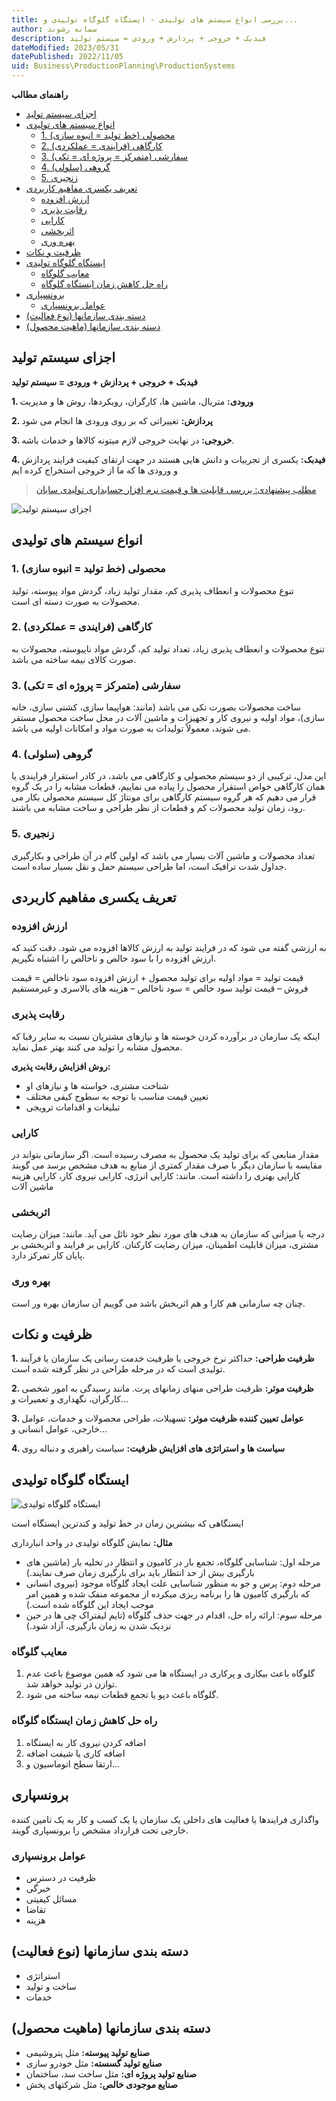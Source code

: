 ```yaml
---
title: بررسی انواع سیستم های تولیدی - ایستگاه گلوگاه تولیدی و...
author: سمانه رشوند  
description: فیدبک + خروجی + پردازش + ورودی = سیستم تولید
dateModified: 2023/05/31 
datePublished: 2022/11/05
uid: Business\ProductionPlanning\ProductionSystems  
---
```

**راهنمای مطالب**
- [اجزای سیستم تولید](#اجزای-سیستم-تولید)
- [انواع سیستم های تولیدی](#انواع-سیستم-های-تولیدی)
    - [1. محصولی (خط تولید = انبوه سازی)](#1-محصولی-خط-تولید--انبوه-سازی)
    - [2. کارگاهی (فرایندی = عملکردی)](#2-کارگاهی-فرایندی--عملکردی)
    - [3. سفارشی (متمرکز = پروژه ای = تکی)](#3-سفارشی-متمرکز--پروژه-ای--تکی)
    - [4. گروهی (سلولی)](#4-گروهی-سلولی)
    - [5. زنجیری](#5-زنجیری)
- [تعریف یکسری مفاهیم کاربردی](#تعریف-یکسری-مفاهیم-کاربردی)
    - [ارزش افزوده](#ارزش-افزوده)
    - [رقابت پذیری](#رقابت-پذیری)
    - [کارایی](#کارایی)
    - [اثربخشی](#اثربخشی)
    - [بهره وری](#بهره-وری)
- [ظرفیت و نکات](#ظرفیت-و-نکات)
- [ایستگاه گلوگاه تولیدی](#ایستگاه-گلوگاه-تولیدی)
    - [معایب گلوگاه](#معایب-گلوگاه)
    - [راه حل کاهش زمان ایستگاه گلوگاه](#راه-حل-کاهش-زمان-ایستگاه-گلوگاه)
- [برونسپاری](#برونسپاری)
    - [عوامل برونسپاری](#عوامل-برونسپاری)
- [دسته بندی سازمانها (نوع فعالیت)](#دسته-بندی-سازمانها-نوع-فعالیت)
- [دسته بندی سازمانها (ماهیت محصول)](#دسته-بندی-سازمانها-ماهیت-محصول)



## اجزای سیستم تولید

**فیدبک + خروجی + پردازش + ورودی = سیستم تولید**

**1. ورودی:** متریال، ماشین ها، کارگران، رویکردها، روش ها و مدیریت

**2. پردازش:** تغییراتی که بر روی ورودی ها انجام می شود 

**3. خروجی:** در نهایت خروجی لازم میتونه کالاها و خدمات باشه.

**4. فیدبک:** یکسری از تجربیات و دانش هایی هستند در جهت ارتقای کیفیت فرایند پردازش و ورودی ها که ما از خروجی استخراج کرده ایم

> [مطلب پیشنهادی: بررسی قابلیت ها و قیمت نرم افزار حسابداری تولیدی سایان](https://www.hooshkar.com/Software/Sayan/Package/Industrial)


![اجزای سیستم تولید](./Images/ProductionSystemComponents.webp)

## انواع سیستم های تولیدی

### 1. محصولی (خط تولید = انبوه سازی)
تنوع محصولات و انعطاف پذیری کم، مقدار تولید زیاد، گردش مواد پیوسته، تولید محصولات به صورت دسته ای است.
### 2. کارگاهی (فرایندی = عملکردی)
تنوع محصولات و انعطاف پذیری زیاد، تعداد تولید کم، گردش مواد ناپیوسته، محصولات به صورت کالای نیمه ساخته می باشد.
### 3. سفارشی (متمرکز = پروژه ای = تکی)
ساخت محصولات بصورت تکی می باشد (مانند: هواپیما سازی، کشتی سازی، خانه سازی)، مواد اولیه و نیروی کار و تجهیزات و ماشین آلات در محل ساخت محصول مستقر می شوند، معمولاً تولیدات به صورت مواد و امکانات اولیه می باشد.
### 4. گروهی (سلولی)
این مدل، ترکیبی از دو سیستم محصولی و کارگاهی می باشد، در کادر استقرار فرایندی یا همان کارگاهی خواص استقرار محصول را پیاده می نماییم، قطعات مشابه را در یک گروه قرار می دهیم که هر گروه سیستم کارگاهی برای مونتاژ کل سیستم محصولی بکار می رود، زمان تولید محصولات کم و قطعات از نظر طراحی و ساخت مشابه می باشند.
### 5. زنجیری
تعداد محصولات و ماشین آلات بسیار می باشد که اولین گام در آن طراحی و بکارگیری جداول شدت ترافیک است، اما طراحی سیستم حمل و نقل بسیار ساده است.


## تعریف یکسری مفاهیم کاربردی

### ارزش افزوده
به ارزشی گفته می شود که در فرایند تولید به ارزش کالاها افزوده می شود. دقت کنید که ارزش افزوده را با سود خالص و ناخالص را اشتباه نگیریم.

قیمت تولید = مواد اولیه برای تولید محصول + ارزش افزوده
سود ناخالص = قیمت فروش – قیمت تولید
سود خالص = سود ناخالص – هزینه های بالاسری و غیرمستقیم

### رقابت پذیری
اینکه یک سازمان در برآورده کردن خوسته ها و نیازهای مشتریان نسبت به سایر رقبا که محصول مشابه را تولید می کنند بهتر عمل نماید.

**روش افزایش رقابت پذیری:**
*	شناخت مشتری، خواسته ها و نیازهای او
*	تعیین قیمت مناسب با توجه به سطوح کیفی مختلف
*	تبلیغات و اقدامات ترویجی

### کارایی
مقدار منابعی که برای تولید یک محصول به مصرف رسیده است.
اگر سازمانی بتواند در مقایسه با سازمان دیگر با صرف مقدار کمتری از منابع به هدف مشخص برسد می گویند کارایی بهتری را داشته است. مانند: کارایی انرژی، کارایی نیروی کار، کارایی هزینه ماشین آلات

### اثربخشی
درجه یا میزانی که سازمان به هدف های مورد نظر خود نائل می آید. مانند: میزان رضایت مشتری، میزان قابلیت اطمینان، میزان رضایت کارکنان.
کارایی بر فرایند و اثربخشی بر پایان کار تمرکز دارد.

### بهره وری
چنان چه سازمانی هم کارا و هم اثربخش باشد می گوییم آن سازمان بهره ور است.

## ظرفیت و نکات

**1. ظرفیت طراحی:** 
حداکثر نرخ خروجی یا ظرفیت خدمت رسانی یک سازمان یا فرآیند تولیدی است که در مرحله طراحی در نظر گرفته شده است.  

**2. ظرفیت موثر:**
 ظرفیت طراحی منهای زمانهای پرت. مانند رسیدگی به امور شخصی کارگران، نگهداری و تعمیرات و...

**3. عوامل تعیین کننده ظرفیت موثر:**
    تسهیلات، طراحی محصولات و خدمات، عوامل خارجی، عوامل انسانی و...

**4. سیاست ها و استراتژی های افزایش ظرفیت:**
    سیاست راهبری و دنباله روی


## ایستگاه گلوگاه تولیدی

![ایستگاه گلوگاه تولیدی](./Images/Bottleneck.webp)

ایستگاهی که بیشترین زمان در خط تولید و کندترین ایستگاه است

**مثال:** نمایش گلوگاه تولیدی در واحد انبارداری

* مرحله اول: شناسایی گلوگاه، تجمع بار در کامیون و انتظار در تخلیه بار (ماشین های بارگیری بیش از حد انتظار باید برای بارگیری زمان صرف نمایند.)
* مرحله دوم: پرس و جو به منظور شناسایی علت ایجاد گلوگاه موجود (نیروی انسانی که بارگیری کامیون ها را برنامه ریزی میکرده از مجموعه منفک شده و همین امر 
موجب ایجاد این گلوگاه شده است.)
* مرحله سوم: ارائه راه حل، اقدام در جهت حذف گلوگاه (تایم لیفتراک چی ها در حین نزدیک شدن به زمان بارگیری، آزاد شود.)

### معایب گلوگاه
1. گلوگاه باعث بیکاری و پرکاری در ایستگاه ها می شود که همین موضوع باعث عدم توازن در تولید خواهد شد.
2. گلوگاه باعث دپو یا تجمع قطعات نیمه ساخته می شود.

### راه حل کاهش زمان ایستگاه گلوگاه
1. اضافه کردن نیروی کار به ایستگاه
2. اضافه کاری یا شیفت اضافه
3. ارتقا سطح اتوماسیون و...

## برونسپاری
واگذاری فرایندها یا فعالیت های داخلی یک سازمان یا یک کسب و کار به یک تامین کننده خارجی تحت قرارداد مشخص را برونسپاری گویند.

### عوامل برونسپاری
*	ظرفیت در دسترس
*	خبرگی
*	مسائل کیفیتی
*	تقاضا
*	هزینه

## دسته بندی سازمانها (نوع فعالیت)
*	استراتژی
*	ساخت و تولید
*	خدمات

## دسته بندی سازمانها (ماهیت محصول)
* **صنایع تولید پیوسته:** مثل پتروشیمی
* **صنایع تولید گسسته:** مثل خودرو سازی
* **صنایع تولید پروژه ای:** مثل ساخت سد، ساختمان
* **صنایع موجودی خالص:** مثل شرکتهای پخش


[اجزای سیستم تولید]: #اجزای-سیستم-تولید
[انواع سیستم های تولیدی]: #انواع-سیستم-های-تولیدی
[1. محصولی (خط تولید = انبوه سازی)]: #1-محصولی-خط-تولید--انبوه-سازی
[2. کارگاهی  (فرایندی = عملکردی)]: #2-کارگاهی-فرایندی--عملکردی
[3. سفارشی (متمرکز = پروژه ای = تکی)]: #3-سفارشی-متمرکز--پروژه-ای--تکی
[4. گروهی (سلولی)]: #4-گروهی-سلولی
[5. زنجیری]: #5-زنجیری
[تعریف یکسری مفاهیم کاربردی]: #تعریف-یکسری-مفاهیم-کاربردی
[ارزش افزوده]: #ارزش-افزوده
[رقابت پذیری]: #رقابت-پذیری
[کارایی]: #کارایی
[اثربخشی]: #اثربخشی
[بهره وری]: #بهره-وری
[ظرفیت و نکات]: #ظرفیت-و-نکات
[ایستگاه گلوگاه تولیدی]: #ایستگاه-گلوگاه-تولیدی
[معایب گلوگاه]: #معایب-گلوگاه
[راه حل کاهش زمان ایستگاه گلوگاه]: #راه-حل-کاهش-زمان-ایستگاه-گلوگاه
[برونسپاری]: #برونسپاری
[عوامل برونسپاری]: #عوامل-برونسپاری
[دسته بندی سازمانها (نوع فعالیت)]: #دسته-بندی-سازمانها-نوع-فعالیت
[دسته بندی سازمانها (ماهیت محصول)]: #دسته-بندی-سازمانها-ماهیت-محصول